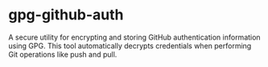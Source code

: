 # gpg-github-auth
A secure utility for encrypting and storing GitHub authentication information using GPG. This tool automatically decrypts credentials when performing Git operations like push and pull.
